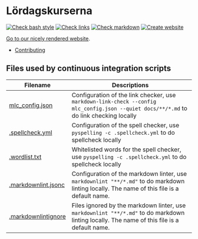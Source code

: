 # Lördagskurserna

<!-- markdownlint-disable MD013 --><!-- Table rows must be put on one line, hence 80 chars is unavoidable -->

[![Check bash style](https://github.com/uppsala-makerspace/loerdagskurser/actions/workflows/check_bash_style.yaml/badge.svg?branch=master)](https://github.com/uppsala-makerspace/loerdagskurser/actions/workflows/check_bash_style.yaml)
[![Check links](https://github.com/uppsala-makerspace/loerdagskurser/actions/workflows/check_links.yaml/badge.svg?branch=master)](https://github.com/uppsala-makerspace/loerdagskurser/actions/workflows/check_links.yaml)
[![Check markdown](https://github.com/uppsala-makerspace/loerdagskurser/actions/workflows/check_markdown.yaml/badge.svg?branch=master)](https://github.com/uppsala-makerspace/loerdagskurser/actions/workflows/check_markdown.yaml)
[![Create website](https://github.com/uppsala-makerspace/loerdagskurser/actions/workflows/create_website.yaml/badge.svg?branch=master)](https://github.com/uppsala-makerspace/loerdagskurser/actions/workflows/create_website.yaml)

<!-- markdownlint-enable MD013 -->

[Go to our nicely rendered website](https://uppsala-makerspace.github.io/loerdagskurser/).

- [Contributing](docs/CONTRIBUTING.md)

## Files used by continuous integration scripts

<!-- markdownlint-disable MD013 --><!-- Table rows must be put on one line, hence 80 chars is unavoidable -->

Filename                                  |Descriptions
------------------------------------------|--------------------------------------------------------------------------------------------------------------------------------------
[mlc_config.json](mlc_config.json)        |Configuration of the link checker, use `markdown-link-check --config mlc_config.json --quiet docs/**/*.md` to do link checking locally
[.spellcheck.yml](.spellcheck.yml)        |Configuration of the spell checker, use `pyspelling -c .spellcheck.yml` to do spellcheck locally
[.wordlist.txt](.wordlist.txt)            |Whitelisted words for the spell checker, use `pyspelling -c .spellcheck.yml` to do spellcheck locally
[.markdownlint.jsonc](.markdownlint.jsonc)|Configuration of the markdown linter, use `markdownlint "**/*.md"` to do markdown linting locally. The name of this file is a default name.
[.markdownlintignore](.markdownlintignore)|Files ignored by the markdown linter, use `markdownlint "**/*.md"` to do markdown linting locally. The name of this file is a default name.

<!-- markdownlint-enable MD013 -->
